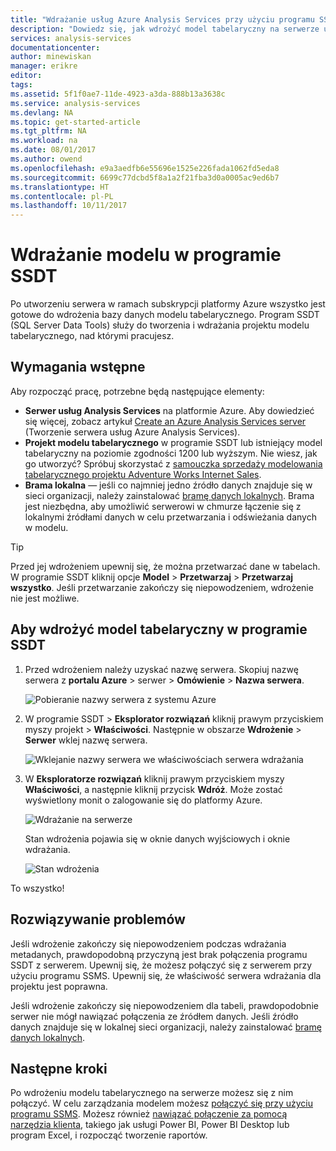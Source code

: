 ```yaml
---
title: "Wdrażanie usług Azure Analysis Services przy użyciu programu SSDT | Microsoft Docs"
description: "Dowiedz się, jak wdrożyć model tabelaryczny na serwerze usług Azure Analysis Services przy użyciu programu SSDT."
services: analysis-services
documentationcenter: 
author: minewiskan
manager: erikre
editor: 
tags: 
ms.assetid: 5f1f0ae7-11de-4923-a3da-888b13a3638c
ms.service: analysis-services
ms.devlang: NA
ms.topic: get-started-article
ms.tgt_pltfrm: NA
ms.workload: na
ms.date: 08/01/2017
ms.author: owend
ms.openlocfilehash: e9a3aedfb6e55696e1525e226fada1062fd5eda8
ms.sourcegitcommit: 6699c77dcbd5f8a1a2f21fba3d0a0005ac9ed6b7
ms.translationtype: HT
ms.contentlocale: pl-PL
ms.lasthandoff: 10/11/2017
---
```

# <a name="deploy-a-model-from-ssdt"></a>Wdrażanie modelu w programie SSDT
Po utworzeniu serwera w ramach subskrypcji platformy Azure wszystko jest gotowe do wdrożenia bazy danych modelu tabelarycznego. Program SSDT (SQL Server Data Tools) służy do tworzenia i wdrażania projektu modelu tabelarycznego, nad którymi pracujesz. 

## <a name="prerequisites"></a>Wymagania wstępne
Aby rozpocząć pracę, potrzebne będą następujące elementy:

* **Serwer usług Analysis Services** na platformie Azure. Aby dowiedzieć się więcej, zobacz artykuł [Create an Azure Analysis Services server](analysis-services-create-server.md) (Tworzenie serwera usług Azure Analysis Services).
* **Projekt modelu tabelarycznego** w programie SSDT lub istniejący model tabelaryczny na poziomie zgodności 1200 lub wyższym. Nie wiesz, jak go utworzyć? Spróbuj skorzystać z [samouczka sprzedaży modelowania tabelarycznego projektu Adventure Works Internet Sales](https://msdn.microsoft.com/library/hh231691.aspx).
* **Brama lokalna** — jeśli co najmniej jedno źródło danych znajduje się w sieci organizacji, należy zainstalować [bramę danych lokalnych](analysis-services-gateway.md). Brama jest niezbędna, aby umożliwić serwerowi w chmurze łączenie się z lokalnymi źródłami danych w celu przetwarzania i odświeżania danych w modelu.

> [!TIP]
> Przed jej wdrożeniem upewnij się, że można przetwarzać dane w tabelach. W programie SSDT kliknij opcje **Model** > **Przetwarzaj** > **Przetwarzaj wszystko**. Jeśli przetwarzanie zakończy się niepowodzeniem, wdrożenie nie jest możliwe.
> 
> 

## <a name="to-deploy-a-tabular-model-from-ssdt"></a>Aby wdrożyć model tabelaryczny w programie SSDT

1. Przed wdrożeniem należy uzyskać nazwę serwera. Skopiuj nazwę serwera z **portalu Azure** > serwer > **Omówienie** > **Nazwa serwera**.
   
    ![Pobieranie nazwy serwera z systemu Azure](./media/analysis-services-deploy/aas-deploy-get-server-name.png)
2. W programie SSDT > **Eksplorator rozwiązań** kliknij prawym przyciskiem myszy projekt > **Właściwości**. Następnie w obszarze **Wdrożenie** > **Serwer** wklej nazwę serwera.   
   
    ![Wklejanie nazwy serwera we właściwościach serwera wdrażania](./media/analysis-services-deploy/aas-deploy-deployment-server-property.png)
3. W **Eksploratorze rozwiązań** kliknij prawym przyciskiem myszy **Właściwości**, a następnie kliknij przycisk **Wdróż**. Może zostać wyświetlony monit o zalogowanie się do platformy Azure.
   
    ![Wdrażanie na serwerze](./media/analysis-services-deploy/aas-deploy-deploy.png)
   
    Stan wdrożenia pojawia się w oknie danych wyjściowych i oknie wdrażania.
   
    ![Stan wdrożenia](./media/analysis-services-deploy/aas-deploy-status.png)

To wszystko!


## <a name="troubleshooting"></a>Rozwiązywanie problemów
Jeśli wdrożenie zakończy się niepowodzeniem podczas wdrażania metadanych, prawdopodobną przyczyną jest brak połączenia programu SSDT z serwerem. Upewnij się, że możesz połączyć się z serwerem przy użyciu programu SSMS. Upewnij się, że właściwość serwera wdrażania dla projektu jest poprawna.

Jeśli wdrożenie zakończy się niepowodzeniem dla tabeli, prawdopodobnie serwer nie mógł nawiązać połączenia ze źródłem danych. Jeśli źródło danych znajduje się w lokalnej sieci organizacji, należy zainstalować [bramę danych lokalnych](analysis-services-gateway.md).

## <a name="next-steps"></a>Następne kroki
Po wdrożeniu modelu tabelarycznego na serwerze możesz się z nim połączyć. W celu zarządzania modelem możesz [połączyć się przy użyciu programu SSMS](analysis-services-manage.md). Możesz również [nawiązać połączenie za pomocą narzędzia klienta](analysis-services-connect.md), takiego jak usługi Power BI, Power BI Desktop lub program Excel, i rozpocząć tworzenie raportów.

